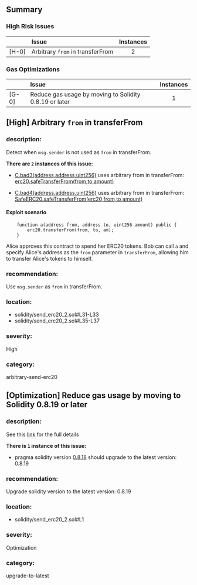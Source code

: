 ## Summary 

### High Risk Issues

| |Issue|Instances|
|---|:---|:---:|
| [H-0] | Arbitrary `from` in transferFrom | 2 |


### Gas Optimizations

| |Issue|Instances|
|---|:---|:---:|
| [G-0] | Reduce gas usage by moving to Solidity 0.8.19 or later | 1 |



## [High] Arbitrary `from` in transferFrom

### description:
Detect when `msg.sender` is not used as `from` in transferFrom.

**There are `2` instances of this issue:**

- [C.bad3(address,address,uint256)](solidity/send_erc20_2.sol#L31-L33) uses arbitrary from in transferFrom: [erc20.safeTransferFrom(from,to,amount)](solidity/send_erc20_2.sol#L32)

- [C.bad4(address,address,uint256)](solidity/send_erc20_2.sol#L35-L37) uses arbitrary from in transferFrom: [SafeERC20.safeTransferFrom(erc20,from,to,amount)](solidity/send_erc20_2.sol#L36)

#### Exploit scenario

```solidity
    function a(address from, address to, uint256 amount) public {
        erc20.transferFrom(from, to, am);
    }
```
Alice approves this contract to spend her ERC20 tokens. Bob can call `a` and specify Alice's address as the `from` parameter in `transferFrom`, allowing him to transfer Alice's tokens to himself.

### recommendation:

Use `msg.sender` as `from` in transferFrom.


### location:
- solidity/send_erc20_2.sol#L31-L33
- solidity/send_erc20_2.sol#L35-L37

### severity:
High

### category:
arbitrary-send-erc20

## [Optimization] Reduce gas usage by moving to Solidity 0.8.19 or later

### description:
See this [link](https://blog.soliditylang.org/2023/02/22/solidity-0.8.19-release-announcement/#preventing-dead-code-in-runtime-bytecode) for the full details

**There is `1` instance of this issue:**

- pragma solidity version [0.8.18](solidity/send_erc20_2.sol#L1) should upgrade to the latest version: 0.8.19

### recommendation:
Upgrade solidity version to the latest version: 0.8.19

### location:
- solidity/send_erc20_2.sol#L1

### severity:
Optimization

### category:
upgrade-to-latest
